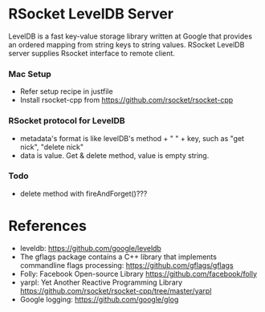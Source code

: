 RSocket LevelDB Server
================
LevelDB is a fast key-value storage library written at Google that provides an ordered mapping from string keys to string values.
RSocket LevelDB server supplies Rsocket interface to remote client. 

### Mac Setup

* Refer setup recipe in justfile
* Install rsocket-cpp from https://github.com/rsocket/rsocket-cpp

### RSocket protocol for LevelDB

* metadata's format is like levelDB's method + " " + key, such as "get nick", "delete nick"
* data is value.  Get & delete method, value is empty string.

### Todo

* delete method with fireAndForget()???

# References

* leveldb: https://github.com/google/leveldb
* The gflags package contains a C++ library that implements commandline flags processing: https://github.com/gflags/gflags
* Folly: Facebook Open-source Library https://github.com/facebook/folly
* yarpl: Yet Another Reactive Programming Library https://github.com/rsocket/rsocket-cpp/tree/master/yarpl
* Google logging: https://github.com/google/glog